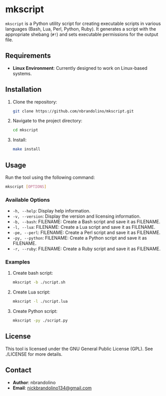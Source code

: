 # mkscript
`mkscript` is a Python utility script for creating executable scripts in various languages (Bash, Lua, Perl, Python, Ruby). It generates a script with the appropriate shebang (`#!`) and sets executable permissions for the output file.

## Requirements
- **Linux Environment**: Currently designed to work on Linux-based systems.

## Installation
1. Clone the repository:
   ```bash
   git clone https://github.com/nbrandolino/mkscript.git
   ```
2. Navigate to the project directory:
   ```bash
   cd mkscript
   ```
3. Install:
   ```bash
   make install
   ```

## Usage
Run the tool using the following command:
```bash
mkscript [OPTIONS]
```

### Available Options
- `-h, --help`: Display help information.
- `-v, --version`: Display the version and licensing information.
- `-b, --bash`: FILENAME: Create a Bash script and save it as FILENAME.
- `-l, --lua`: FILENAME: Create a Lua script and save it as FILENAME.
- `-pe, --perl`: FILENAME: Create a Perl script and save it as FILENAME.
- `-py, --python`: FILENAME: Create a Python script and save it as FILENAME.
- `-r, --ruby`: FILENAME: Create a Ruby script and save it as FILENAME.

### Examples
1. Create bash script:
   ```bash
   mkscript -b ./script.sh
   ```
2. Create Lua script:
   ```bash
   mkscript -l ./script.lua
   ```
3. Create Python script:
   ```bash
   mkscript -py ./script.py
   ```

## License
This tool is licensed under the GNU General Public License (GPL). See ./LICENSE for more details.

## Contact
- **Author**: nbrandolino
- **Email**: [nickbrandolino134@gmail.com](mailto:nickbrandolino134@gmail.com)
